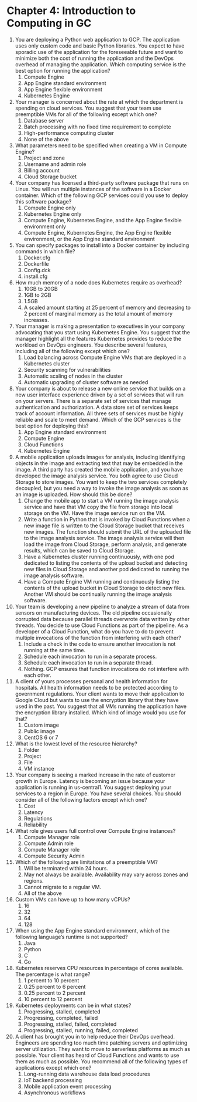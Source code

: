 # Chapter 4: Introduction to Computing in GC

1. You are deploying a Python web application to GCP. The application uses only custom code and basic Python libraries. You expect to have sporadic use of the application for the foreseeable future and want to minimize both the cost of running the application and the DevOps overhead of managing the application. Which computing service is the best option for running the application? 
	1. Compute Engine 
	2. App Engine standard environment 
	3. App Engine flexible environment 
	4. Kubernetes Engine 
2. Your manager is concerned about the rate at which the department is spending on cloud services. You suggest that your team use preemptible VMs for all of the following except which one? 
	1. Database server 
	2. Batch processing with no fixed time requirement to complete
	3. High-performance computing cluster 
	4. None of the above 
3. What parameters need to be specified when creating a VM in Compute Engine? 
	1. Project and zone 
	2. Username and admin role 
	3. Billing account 
	4. Cloud Storage bucket 
4. Your company has licensed a third-party software package that runs on Linux. You will run multiple instances of the software in a Docker container. Which of the following GCP services could you use to deploy this software package? 
	1. Compute Engine only 
	2. Kubernetes Engine only 
	3. Compute Engine, Kubernetes Engine, and the App Engine flexible environment only 
	4. Compute Engine, Kubernetes Engine, the App Engine flexible environment, or the App Engine standard environment 
5. You can specify packages to install into a Docker container by including commands in which file? 
	1. Docker.cfg 
	2. Dockerfile 
	3. Config.dck 
	4. install.cfg 
6. How much memory of a node does Kubernetes require as overhead? 
	1. 10GB to 20GB 
	2. 1GB to 2GB 
	3. 1.5GB 
	4. A scaled amount starting at 25 percent of memory and decreasing to 2 percent of marginal memory as the total amount of memory increases. 
7. Your manager is making a presentation to executives in your company advocating that you start using Kubernetes Engine. You suggest that the manager highlight all the features Kubernetes provides to reduce the workload on DevOps engineers. You describe several features, including all of the following except which one? 
	1. Load balancing across Compute Engine VMs that are deployed in a Kubernetes cluster 
	2. Security scanning for vulnerabilities 
	3. Automatic scaling of nodes in the cluster 
	4. Automatic upgrading of cluster software as needed 
8. Your company is about to release a new online service that builds on a new user interface experience driven by a set of services that will run on your servers. There is a separate set of services that manage authentication and authorization. A data store set of services keeps track of account information. All three sets of services must be highly reliable and scale to meet demand. Which of the GCP services is the best option for deploying this? 
	1. App Engine standard environment 
	2. Compute Engine 
	3. Cloud Functions 
	4. Kubernetes Engine
9. A mobile application uploads images for analysis, including identifying objects in the image and extracting text that may be embedded in the image. A third party has created the mobile application, and you have developed the image analysis service. You both agree to use Cloud Storage to store images. You want to keep the two services completely decoupled, but you need a way to invoke the image analysis as soon as an image is uploaded. How should this be done? 
	1. Change the mobile app to start a VM running the image analysis service and have that VM copy the file from storage into local storage on the VM. Have the image service run on the VM. 
	2. Write a function in Python that is invoked by Cloud Functions when a new image file is written to the Cloud Storage bucket that receives new images. The function should submit the URL of the uploaded file to the image analysis service. The image analysis service will then load the image from Cloud Storage, perform analysis, and generate results, which can be saved to Cloud Storage. 
	3. Have a Kubernetes cluster running continuously, with one pod dedicated to listing the contents of the upload bucket and detecting new files in Cloud Storage and another pod dedicated to running the image analysis software. 
	4. Have a Compute Engine VM running and continuously listing the contents of the upload bucket in Cloud Storage to detect new files. Another VM should be continually running the image analysis software. 
10. Your team is developing a new pipeline to analyze a stream of data from sensors on manufacturing devices. The old pipeline occasionally corrupted data because parallel threads overwrote data written by other threads. You decide to use Cloud Functions as part of the pipeline. As a developer of a Cloud Function, what do you have to do to prevent multiple invocations of the function from interfering with each other? 
	1. Include a check in the code to ensure another invocation is not running at the same time. 
	2. Schedule each invocation to run in a separate process. 
	3. Schedule each invocation to run in a separate thread. 
	4. Nothing. GCP ensures that function invocations do not interfere with each other.
11. A client of yours processes personal and health information for hospitals. All health information needs to be protected according to government regulations. Your client wants to move their application to Google Cloud but wants to use the encryption library that they have used in the past. You suggest that all VMs running the application have the encryption library installed. Which kind of image would you use for that? 
	1. Custom image 
	2. Public image 
	3. CentOS 6 or 7 
12. What is the lowest level of the resource hierarchy? 
	1. Folder 
	2. Project
	3. File 
	4. VM instance 
13. Your company is seeing a marked increase in the rate of customer growth in Europe. Latency is becoming an issue because your application is running in us-central1. You suggest deploying your services to a region in Europe. You have several choices. You should consider all of the following factors except which one? 
	1. Cost 
	2. Latency 
	3. Regulations 
	4. Reliability
14. What role gives users full control over Compute Engine instances? 
	1. Compute Manager role 
	2. Compute Admin role
	3. Compute Manager role 
	4. Compute Security Admin 
15. Which of the following are limitations of a preemptible VM? 
	1. Will be terminated within 24 hours. 
	2. May not always be available. Availability may vary across zones and regions. 
	3. Cannot migrate to a regular VM. 
	4. All of the above
16. Custom VMs can have up to how many vCPUs? 
	1. 16 
	2. 32 
	3. 64 
	4. 128 
17. When using the App Engine standard environment, which of the following language’s runtime is not supported? 
	1. Java 
	2. Python 
	3. C 
	4. Go 
18. Kubernetes reserves CPU resources in percentage of cores available. The percentage is what range? 
	1. 1 percent to 10 percent 
	2. 0.25 percent to 6 percent 
	3. 0.25 percent to 2 percent 
	4. 10 percent to 12 percent 
19. Kubernetes deployments can be in what states? 
	1. Progressing, stalled, completed 
	2. Progressing, completed, failed 
	3. Progressing, stalled, failed, completed 
	4. Progressing, stalled, running, failed, completed 
20. A client has brought you in to help reduce their DevOps overhead. Engineers are spending too much time patching servers and optimizing server utilization. They want to move to serverless platforms as much as possible. Your client has heard of Cloud Functions and wants to use them as much as possible. You recommend all of the following types of applications except which one? 
	1. Long-running data warehouse data load procedures
	2. IoT backend processing 
	3. Mobile application event processing 
	4. Asynchronous workflows 